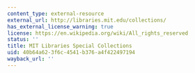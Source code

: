```yaml
---
content_type: external-resource
external_url: http://libraries.mit.edu/collections/
has_external_license_warning: true
license: https://en.wikipedia.org/wiki/All_rights_reserved
status: ''
title: MIT Libraries Special Collections
uid: 40b64a62-3f6c-4541-b376-a4f422497194
wayback_url: ''
---
```

